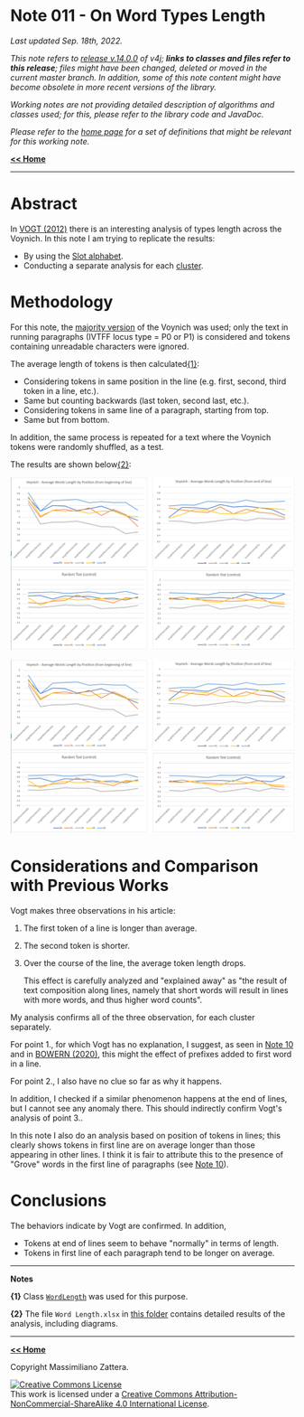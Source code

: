 # Note 011 - On Word Types Length

_Last updated Sep. 18th, 2022._

_This note refers to [release v.14.0.0](https://github.com/mzattera/v4j/tree/v.14.0.0) of v4j;
**links to classes and files refer to this release**; files might have been changed, deleted or moved in the current master branch.
In addition, some of this note content might have become obsolete in more recent versions of the library._

_Working notes are not providing detailed description of algorithms and classes used; for this, please refer to the 
library code and JavaDoc._

_Please refer to the [home page](..) for a set of definitions that might be relevant for this working note._

[**<< Home**](..)

---

# Abstract

In [VOGT (2012)](../biblio) there is an interesting analysis of types length across the Voynich. In this note I am trying to replicate the results:

  - By using the [Slot alphabet](../alphabet).
  - Conducting a separate analysis for each [cluster](../003).

 
# Methodology

For this note, the [majority version](https://github.com/mzattera/v4j#ivtff) of the Voynich was used; only the text in running paragraphs (IVTFF locus type = P0 or P1) is considered
and tokens containing unreadable characters were ignored.

The average length of tokens is then calculated[{1}](#Note1):

  - Considering tokens in same position in the line (e.g. first, second, third token in a line, etc.).
  - Same but counting backwards (last token, second last, etc.).
  - Considering tokens in same line of a paragraph, starting from top.
  - Same but from bottom.
 
In addition, the same process is repeated for a text where the Voynich tokens were randomly shuffled, as a test. 

The results are shown below[{2}](#Note2):
 
![Average length of tokens by their position along the line](images/ByPositionInLine.PNG)
  
![Average length of tokens by line](images/ByPositionInLine.PNG)

# Considerations and Comparison with Previous Works

Vogt makes three observations in his article:

  1. The first token of a line is longer than average.
  2. The second token is shorter.
  3. Over the course of the line, the average token length drops.
  
     This effect is carefully analyzed and "explained away" as "the result of text
     composition along lines, namely that short words will result in lines with more
     words, and thus higher word counts".
	 
My analysis confirms all of the three observation, for each cluster separately.

For point 1., for which Vogt has no explanation, I suggest, as seen in [Note 10](../010) and in [BOWERN (2020)](../biblio.md), 
this might the effect of prefixes added to first word in a line.

For point 2., I also have no clue so far as why it happens.

In addition, I checked if a similar phenomenon happens at the end of lines, but I cannot see any anomaly there.
This should indirectly confirm Vogt's analysis of point 3..

In this note I also do an analysis based on position of tokens in lines; this clearly shows tokens in first line are 
on average longer than those appearing in other lines. I think it is fair to attribute this to the presence of "Grove" 
words in the first line of paragraphs (see [Note 10](../010)).

# Conclusions

The behaviors indicate by Vogt are confirmed. In addition, 

  - Tokens at end of lines seem to behave "normally" in terms of length.
  - Tokens in first line of each paragraph tend to be longer on average.

---

**Notes**

<a id="Note1">**{1}**</a> Class [`WordLength`](https://github.com/mzattera/v4j/blob/v.14.0.0/eclipse/io.github.mzattera.v4j-apps/src/main/java/io/github/mzattera/v4j/applications/words/WordLength.java) was used for this purpose.

<a id="Note2">**{2}**</a> The  file `Word Length.xlsx` in [this folder](https://github.com/mzattera/v4j/blob/master/resources/analysis/words) contains 
detailed results of the analysis, including diagrams.


---

[**<< Home**](..)

Copyright Massimiliano Zattera.

<a rel="license" href="http://creativecommons.org/licenses/by-nc-sa/4.0/"><img alt="Creative Commons License" style="border-width:0" src="https://i.creativecommons.org/l/by-nc-sa/4.0/88x31.png" /></a><br />This work is licensed under a <a rel="license" href="http://creativecommons.org/licenses/by-nc-sa/4.0/">Creative Commons Attribution-NonCommercial-ShareAlike 4.0 International License</a>.
